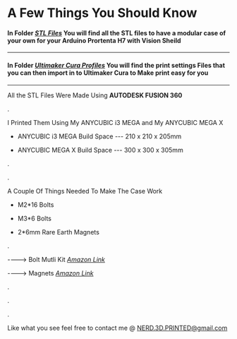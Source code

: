 # A Few Things You Should Know

#### **In Folder [_**STL Files**_](https://github.com/Machinelearning3Dprinting/gearbot_brandon/tree/main/3D%20Print%20Stuff/STL%20Files) You will find all the STL files to have a modular case of your own for your Arduino Prortenta H7 with Vision Sheild**

***

#### **In Folder [_**Ultimaker Cura Profiles**_](https://github.com/Machinelearning3Dprinting/gearbot_brandon/tree/main/3D%20Print%20Stuff/Ultimaker%20Cura%20Profiles) You will find the print settings Files that you can then import in to Ultimaker Cura to Make print easy for you** 
---

All the STL Files Were Made Using **AUTODESK FUSION 360**

.

I Printed Them Using My ANYCUBIC i3 MEGA and My ANYCUBIC MEGA X

  * ANYCUBIC i3 MEGA Build Space \--- 210 x 210 x 205mm

  * ANYCUBIC MEGA X Build Space \--- 300 x 300 x 305mm


.

.


A Couple Of Things Needed To Make The Case Work
  * M2*16 Bolts 
  
  * M3*6 Bolts
   
  * 2*6mm Rare Earth Magnets

.

\----> Bolt Mutli Kit [_Amazon Link_](https://www.amazon.ca/VIGRUE-Stainless-Washers-Assortment-Wrenches/dp/B0928J6J9V/ref=pd_sbs_3/147-2201514-1991546?pd_rd_w=nwgA8&pf_rd_p=01fdeee8-dd76-431b-910b-f00bfed49bd2&pf_rd_r=3W644TC7TMR6Z72CRP0M&pd_rd_r=07dbafb5-0975-4e8b-bc63-b658155798fb&pd_rd_wg=iYgua&pd_rd_i=B0928J6J9V&th=1)

\----> Magnets [_Amazon Link_](https://www.amazon.ca/Magnets-Refrigertor-Whiteboard-Durable-Multi-Use/dp/B07BJFD6FL/ref=sr_1_1?keywords=6*2mm%2Bmagnets%2B180pcs&qid=1638848806&sr=8-1&th=1)

.

.

.

Like what you see feel free to contact me @ NERD.3D.PRINTED@gmail.com

